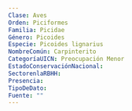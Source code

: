 ```yaml
---
Clase: Aves
Orden: Piciformes
Familia: Picidae
Género: Picoides
Especie: Picoides lignarius
NombreComún: Carpinterito
CategoríaUICN: Preocupación Menor
EstadoConservaciónNacional: 
SectorenlaRBHH: 
Presencia: 
TipoDeDato: 
Fuente: ""
---
```


